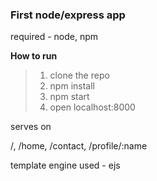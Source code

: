 ### First node/express app

required - node, npm

**How to run**
   >  1) clone the repo
   >  2) npm install
   >  3) npm start
   >  4) open localhost:8000


serves on

/, /home, /contact, /profile/:name

template engine used - ejs

